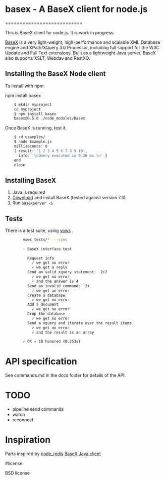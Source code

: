 # basex - A BaseX client for node.js  
===========================

This is BaseX client for node.js. It is work in progress. 

[BaseX](http://basex.org/) is a very light-weight, high-performance and scalable
 XML Database engine and XPath/XQuery 3.0 Processor, 
 including full support for the W3C Update and Full Text extensions.
Built as a lightweight Java server, BaseX also supports XSLT, Webdav and RestXQ.  



## Installing the BaseX Node client

To install with npm:

npm install basex

```bash
	$ mkdir myproject
	cd myproject
	$ npm install basex
	basex@0.5.0 ./node_modules/basex 
```

Once BaseX is running, test it. 

```bash
	$ cd examples/
	$ node Example.js 
	milliseconds: 0
	{ result: '1 2 3 4 5 6 7 8 9 10',
	  info: '\nQuery executed in 0.38 ms.\n' }
	end
	close
```

## Installing BaseX
1. Java is required
1. [Download](http://basex.org/products/download/all-downloads/) and install BaseX
(tested against version 7.3)
1. Run `basexserver -S`


## Tests
There is a test suite, using [vows](http://vowsjs.org/) .

```bash
		vows tests/*  --spec
		
		♢ BaseX interface test
		
		  Request info
		    ✓ we get no error
		    ✓ we get a reply
		  Send an valid xquery statement:  2+2
		    ✓ we get no error
		    ✓ and the answer is 4
		  Send an invalid command:  2+
		    ✓ we get an error
		  Create a database
		    ✓ we get no error
		  Add a document
		    ✓ we get no error
		  Drop the database
		    ✓ we get no error
		  Send a xquery and iterate over the result items
		    ✓ we get no error
		    ✓ and the result is an array
		 
		✓ OK » 10 honored (0.253s)
```

# API specification

See commands.md in the docs folder for details of the API.

# TODO
 * pipeline send commands
 * watch
 * reconnect


# Inspiration
Parts inspired by [node_redis](https://github.com/mranney/node_redis)
[BaseX Java client](https://github.com/BaseXdb/basex-examples/blob/master/src/main/java/org/basex/examples/api/BaseXClient.java)

#license

BSD license
